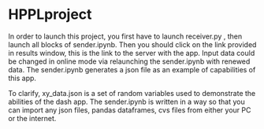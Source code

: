 # HPPLproject
In order to launch this project, you first have to launch receiver.py , then launch all blocks of sender.ipynb. 
Then you should click on the link provided in results window, this is the link to the server with the app. Input data
could be changed in online mode via relaunching the sender.ipynb with renewed data. The sender.ipynb generates a json file
as an example of capabilities of this app.

To clarify, xy_data.json is a set of random variables used to demonstrate the abilities of the dash app. 
The sender.ipynb is written in a way so that you can import any json files, pandas dataframes, cvs files from either
your PC or the internet. 